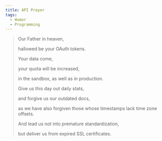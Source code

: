 ```yaml
---
title: API Prayer
tags:
  - Humor
  - Programming
---
```


> Our Father in heaven,
>
> hallowed be your OAuth tokens.
>
> Your data come,
>
> your quota will be increased,
>
> in the sandbox, as well as in production.
>
> Give us this day out daily stats,
>
> and forgive us our outdated docs,
>
> as we have also forgiven those whose timestamps lack time zone offsets.
>
> And lead us not into premature standardization,
>
> but deliver us from expired SSL certificates.
